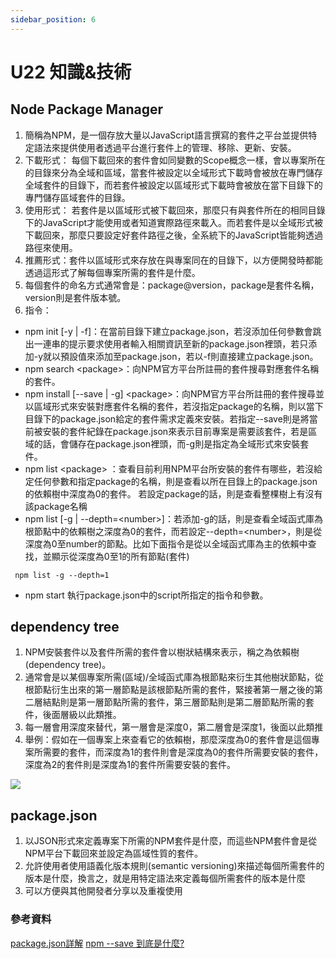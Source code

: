 ```yaml
---
sidebar_position: 6
---
```


# U22 知識&技術

## Node Package Manager 
1. 簡稱為NPM，是一個存放大量以JavaScript語言撰寫的套件之平台並提供特定語法來提供使用者透過平台進行套件上的管理、移除、更新、安裝。
2. 下載形式： 每個下載回來的套件會如同變數的Scope概念一樣，會以專案所在的目錄來分為全域和區域，當套件被設定以全域形式下載時會被放在專門儲存全域套件的目錄下，而若套件被設定以區域形式下載時會被放在當下目錄下的專門儲存區域套件的目錄。
3. 使用形式： 若套件是以區域形式被下載回來，那麼只有與套件所在的相同目錄下的JavaScript才能使用或者知道實際路徑來載入。而若套件是以全域形式被下載回來，那麼只要設定好套件路徑之後，全系統下的JavaScript皆能夠透過路徑來使用。
4. 推薦形式：套件以區域形式來存放在與專案同在的目錄下，以方便開發時都能透過這形式了解每個專案所需的套件是什麼。
5. 每個套件的命名方式通常會是：package@version，package是套件名稱，version則是套件版本號。
6. 指令：
 - npm init [-y | -f]：在當前目錄下建立package.json，若沒添加任何參數會跳出一連串的提示要求使用者輸入相關資訊至新的package.json裡頭，若只添加-y就以預設值來添加至package.json，若以-f則直接建立package.json。
 - npm search &lt;package&gt;：向NPM官方平台所註冊的套件搜尋對應套件名稱的套件。
 - npm install [--save | -g] &lt;package&gt;：向NPM官方平台所註冊的套件搜尋並以區域形式來安裝對應套件名稱的套件，若沒指定package的名稱，則以當下目錄下的package.json給定的套件需求定義來安裝。若指定--save則是將當前被安裝的套件紀錄在package.json來表示目前專案是需要該套件，若是區域的話，會儲存在package.json裡頭，而-g則是指定為全域形式來安裝套件。
 - npm list &lt;package&gt; ：查看目前利用NPM平台所安裝的套件有哪些，若沒給定任何參數和指定package的名稱，則是查看以所在目錄上的package.json的依賴樹中深度為0的套件。 若設定package的話，則是查看整棵樹上有沒有該package名稱
 - npm list [-g | --depth=&lt;number&gt;]：若添加-g的話，則是查看全域函式庫為根節點中的依賴樹之深度為0的套件，而若設定--depth=&lt;number&gt;，則是從深度為0至number的節點。比如下面指令是從以全域函式庫為主的依賴中查找，並顯示從深度為0至1的所有節點(套件)

 ```
  npm list -g --depth=1
 ```
 - npm start 執行package.json中的script所指定的指令和參數。

## dependency tree
1. NPM安裝套件以及套件所需的套件會以樹狀結構來表示，稱之為依賴樹(dependency tree)。
2. 通常會是以某個專案所需(區域)/全域函式庫為根節點來衍生其他樹狀節點，從根節點衍生出來的第一層節點是該根節點所需的套件，緊接著第一層之後的第二層結點則是第一層節點所需的套件，第三層節點則是第二層節點所需的套件，後面層級以此類推。
3. 每一層會用深度來替代，第一層會是深度0，第二層會是深度1，後面以此類推
4. 舉例：假如在一個專案上來查看它的依賴樹，那麼深度為0的套件會是這個專案所需要的套件，而深度為1的套件則會是深度為0的套件所需要安裝的套件，深度為2的套件則是深度為1的套件所需要安裝的套件。

![](https://res.cloudinary.com/dqfxgtyoi/image/upload/v1634399617/blog/NPM/anExampleOfDependencyTree_x8xfjn.png)


## package.json
1. 以JSON形式來定義專案下所需的NPM套件是什麼，而這些NPM套件會是從NPM平台下載回來並設定為區域性質的套件。
2. 允許使用者使用語義化版本規則(semantic versioning)來描述每個所需套件的版本是什麼，換言之，就是用特定語法來定義每個所需套件的版本是什麼
3. 可以方便與其他開發者分享以及重複使用




### 參考資料
[package.json詳解](https://iter01.com/467432.html)
[npm --save 到底是什麼?](https://medium.com/itsems-frontend/nodejs-npm-dependencies-devdependencies-8934f641c8ef)